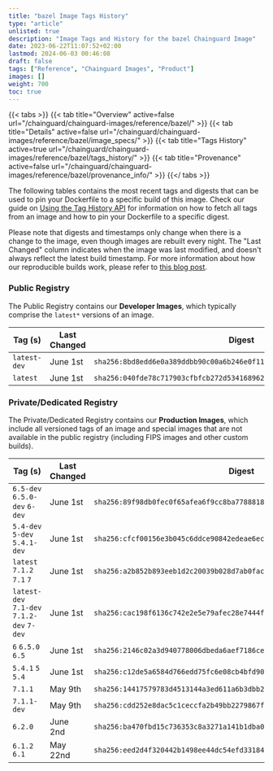 ```yaml
---
title: "bazel Image Tags History"
type: "article"
unlisted: true
description: "Image Tags and History for the bazel Chainguard Image"
date: 2023-06-22T11:07:52+02:00
lastmod: 2024-06-03 00:46:08
draft: false
tags: ["Reference", "Chainguard Images", "Product"]
images: []
weight: 700
toc: true
---
```


{{< tabs >}}
{{< tab title="Overview" active=false url="/chainguard/chainguard-images/reference/bazel/" >}}
{{< tab title="Details" active=false url="/chainguard/chainguard-images/reference/bazel/image_specs/" >}}
{{< tab title="Tags History" active=true url="/chainguard/chainguard-images/reference/bazel/tags_history/" >}}
{{< tab title="Provenance" active=false url="/chainguard/chainguard-images/reference/bazel/provenance_info/" >}}
{{</ tabs >}}

The following tables contains the most recent tags and digests that can be used to pin your Dockerfile to a specific build of this image. Check our guide on [Using the Tag History API](/chainguard/chainguard-images/using-the-tag-history-api/) for information on how to fetch all tags from an image and how to pin your Dockerfile to a specific digest.

Please note that digests and timestamps only change when there is a change to the image, even though images are rebuilt every night. The "Last Changed" column indicates when the image was last modified, and doesn't always reflect the latest build timestamp. For more information about how our reproducible builds work, please refer to [this blog post](https://www.chainguard.dev/unchained/reproducing-chainguards-reproducible-image-builds).

### Public Registry
The Public Registry contains our **Developer Images**, which typically comprise the `latest*` versions of an image.

| Tag (s)       | Last Changed | Digest                                                                    |
|---------------|--------------|---------------------------------------------------------------------------|
|  `latest-dev` | June 1st     | `sha256:8bd8edd6e0a389ddbb90c00a6b246e0f111fbaf986ccfcb11eeebac6b44aac78` |
|  `latest`     | June 1st     | `sha256:040fde78c717903cfbfcb272d534168962bc3f589b8be562843b6c1654411107` |


### Private/Dedicated Registry
The Private/Dedicated Registry contains our **Production Images**, which include all versioned tags of an image and special images that are not available in the public registry (including FIPS images and other custom builds).

| Tag (s)                                     | Last Changed | Digest                                                                    |
|---------------------------------------------|--------------|---------------------------------------------------------------------------|
|  `6.5-dev` `6.5.0-dev` `6-dev`              | June 1st     | `sha256:89f98db0fec0f65afea6f9cc8ba7788818eea79d68eca140284456b97ab7a0e8` |
|  `5.4-dev` `5-dev` `5.4.1-dev`              | June 1st     | `sha256:cfcf00156e3b045c6ddce90842edeae6ec848ef347d72c0687204f6ab7b25225` |
|  `latest` `7.1.2` `7.1` `7`                 | June 1st     | `sha256:a2b852b893eeb1d2c20039b028d7ab0fac623600c7e09d6ba17db314b009e2fb` |
|  `latest-dev` `7.1-dev` `7.1.2-dev` `7-dev` | June 1st     | `sha256:cac198f6136c742e2e5e79afec28e7444f6a22e08999d3a7da84e66b4602cad7` |
|  `6` `6.5.0` `6.5`                          | June 1st     | `sha256:2146c02a3d940778006dbeda6aef7186ce4fb8ec30163905550d58dec08579aa` |
|  `5.4.1` `5` `5.4`                          | June 1st     | `sha256:c12de5a6584d766edd75fc6e08cb4bfd9005b8129b0d91b7cd7ebf8883f6c2f7` |
|  `7.1.1`                                    | May 9th      | `sha256:14417579783d4513144a3ed611a6b3dbb2c5cc51453ad7c11cf3cdb595d737b2` |
|  `7.1.1-dev`                                | May 9th      | `sha256:cdd252e8dac5c1ceccfa2b49bb2279867f4c5686a559e40122327b9b37a114f7` |
|  `6.2.0`                                    | June 2nd     | `sha256:ba470fbd15c736353c8a3271a141b1dba02238004fbb51e5611a69e29be0950d` |
|  `6.1.2` `6.1`                              | May 22nd     | `sha256:eed2d4f320442b1498ee44dc54efd331844d9e2c7ec1a2ff0458bd2762172d0c` |


